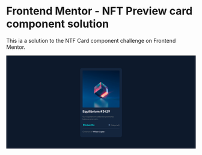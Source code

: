 # Frontend Mentor - NFT Preview card component solution

This ia a solution to the NTF Card component challenge on Frontend Mentor.

![](./public/final-result.png)
